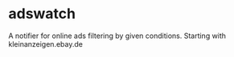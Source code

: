 # adswatch
A notifier for online ads filtering by given conditions. Starting with kleinanzeigen.ebay.de
